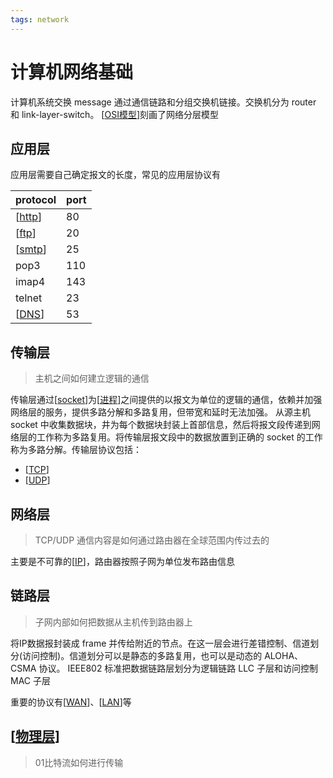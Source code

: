 ```yaml
---
tags: network
---
```

# 计算机网络基础

计算机系统交换 message 通过通信链路和分组交换机链接。交换机分为 router 和 link-layer-switch。
[[OSI模型]]刻画了网络分层模型

## 应用层

应用层需要自己确定报文的长度，常见的应用层协议有

| protocol | port |
| -------- | ---- |
| [[http]] | 80   |
| [[ftp]]  | 20   |
| [[smtp]] | 25   |
| pop3     | 110  |
| imap4    | 143  |
| telnet   | 23   |
| [[DNS]]  | 53   |

## 传输层

> 主机之间如何建立逻辑的通信

传输层通过[[socket]]为[[进程]]之间提供的以报文为单位的逻辑的通信，依赖并加强网络层的服务，提供多路分解和多路复用，但带宽和延时无法加强。
从源主机 socket 中收集数据块，井为每个数据块封装上首部信息，然后将报文段传递到网络层的工作称为多路复用。将传输层报文段中的数据放置到正确的 socket 的工作称为多路分解。传输层协议包括：

- [[TCP]]
- [[UDP]]

## 网络层

> TCP/UDP 通信内容是如何通过路由器在全球范围内传过去的

主要是不可靠的[[IP]]，路由器按照子网为单位发布路由信息

## 链路层

> 子网内部如何把数据从主机传到路由器上

将IP数据报封装成 frame 并传给附近的节点。在这一层会进行差错控制、信道划分(访问控制)。信道划分可以是静态的多路复用，也可以是动态的 ALOHA、CSMA 协议。
IEEE802 标准把数据链路层划分为逻辑链路 LLC 子层和访问控制 MAC 子层

重要的协议有[[WAN]]、[[LAN]]等

## [[物理层]]

> 01比特流如何进行传输

[//begin]: # "Autogenerated link references for markdown compatibility"
[OSI模型]: OSI模型.md "OSI 模型"
[http]: application/http.md "http"
[ftp]: application/ftp.md "FTP"
[smtp]: application/smtp.md "smtp"
[DNS]: application/DNS.md "DNS"
[socket]: transport/socket.md "socket"
[进程]: <../operating system/进程.md> "进程"
[TCP]: transport/TCP.md "TCP"
[UDP]: transport/UDP.md "UDP"
[IP]: network/IP.md "IP"
[WAN]: datalink/WAN.md "广域网"
[LAN]: datalink/LAN.md "局域网"
[物理层]: physic/物理层.md "物理层"
[//end]: # "Autogenerated link references"
